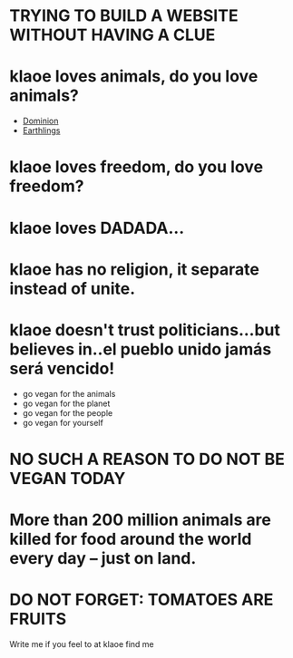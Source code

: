 # TRYING TO BUILD A WEBSITE WITHOUT HAVING A CLUE


# klaoe loves animals, do you love animals?
- [Dominion](https://www.dominionmovement.com "Dominion")
- [Earthlings](https://vimeo.com/209647801 "Earthlings")
# klaoe loves freedom, do you love freedom?

# klaoe loves DADADA...

# klaoe has no religion, it separate instead of unite.
# klaoe doesn't trust politicians...but believes in..el pueblo unido jamás será vencido!

- go vegan for the animals
- go vegan for the planet
- go vegan for the people
- go vegan for yourself


# NO SUCH A REASON TO DO NOT BE VEGAN TODAY
# More than 200 million animals are killed for food around the world every day – just on land.


# DO NOT FORGET: TOMATOES ARE FRUITS

Write me if you feel to at klaoe find me
